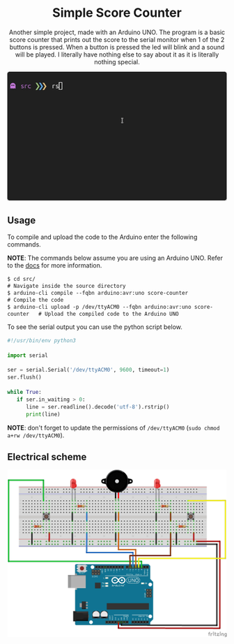 <div align="center">
   <h1>
      Simple Score Counter
   </h1>
   <p align="center">
      Another simple project, made with an Arduino UNO.
      The program is a basic score counter that prints out the score to the serial monitor when 1 of the 2 buttons is pressed.
      When a button is pressed the led will blink and a sound will be played.
      I literally have nothing else to say about it as it is literally nothing special.
   </p>
   <img src="./assets/score-preview.gif">
</div>

## Usage

To compile and upload the code to the Arduino enter the following commands.

**NOTE**: The commands below assume you are using an Arduino UNO. Refer to the [docs](https://arduino.github.io/arduino-cli/0.27/getting-started/) for more information.

```
$ cd src/                                                                   # Navigate inside the source directory
$ arduino-cli compile --fqbn arduino:avr:uno score-counter                  # Compile the code
$ arduino-cli upload -p /dev/ttyACM0 --fqbn arduino:avr:uno score-counter   # Upload the compiled code to the Arduino UNO
```

To see the serial output you can use the python script below.

```python
#!/usr/bin/env python3

import serial

ser = serial.Serial('/dev/ttyACM0', 9600, timeout=1)
ser.flush()

while True:
   if ser.in_waiting > 0:
      line = ser.readline().decode('utf-8').rstrip()
      print(line)
```

**NOTE**: don't forget to update the permissions of `/dev/ttyACM0` (`sudo chmod a+rw /dev/ttyACM0`).

## Electrical scheme

![Electrical Scheme](./schemes/electrical.jpg)

